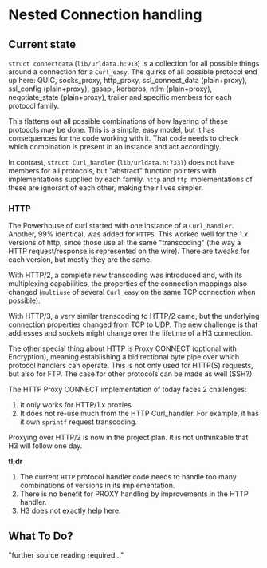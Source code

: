 # Nested Connection handling

## Current state

`struct connectdata` (`lib/urldata.h:918`) is a collection for all possible things around a connection for a `Curl_easy`. The quirks of all possible protocol end up here: QUIC, socks_proxy, http_proxy, ssl_connect_data (plain+proxy), ssl_config (plain+proxy), gssapi, kerberos, ntlm (plain+proxy), negotiate_state (plain+proxy), trailer and specific members for each protocol family.

This flattens out all possible combinations of how layering of these protocols may be done. This is a simple, easy model, but it has consequences for the code working with it. That code needs to check which combination is present in an instance and act accordingly.

In contrast, `struct Curl_handler` (`lib/urldata.h:733)`) does not have members for all protocols, but "abstract" function pointers with implementations supplied by each family. `http` and `ftp` implementations of these are ignorant of each other, making their lives simpler.

### HTTP

The Powerhouse of curl started with one instance of a `Curl_handler`. Another, 99% identical, was added for `HTTPS`. This worked well for the 1.x versions of http, since those use all the same "transcoding" (the way a HTTP request/response is represented on the wire). There are tweaks for each version, but mostly they are the same.

With HTTP/2, a complete new transcoding was introduced and, with its multiplexing capabilities, the properties of the connection mappings also changed (`multiuse` of several `Curl_easy` on the same TCP connection when possible).

With HTTP/3, a very similar transcoding to HTTP/2 came, but the underlying connection properties changed from TCP to UDP. The new challenge is that addresses and sockets might change over the lifetime of a H3 connection.

The other special thing about HTTP is Proxy CONNECT (optional with Encryption), meaning establishing a bidirectional byte pipe over which protocol handlers can operate. This is not only used for HTTP(S) requests, but also for FTP. The case for other protocols can be made as well (SSH?).

The HTTP Proxy CONNECT implementation of today faces 2 challenges:
1. It only works for HTTP/1.x proxies
2. It does not re-use much from the HTTP Curl_handler. For example, it has it own `sprintf` request transcoding.

Proxying over HTTP/2 is now in the project plan. It is not unthinkable that H3 will follow one day.

**tl;dr**

1. The current `HTTP` protocol handler code needs to handle too many combinations of versions in its implementation.
1. There is no benefit for PROXY handling by improvements in the HTTP handler.
1. H3 does not exactly help here.

## What To Do?

"further source reading required..."


